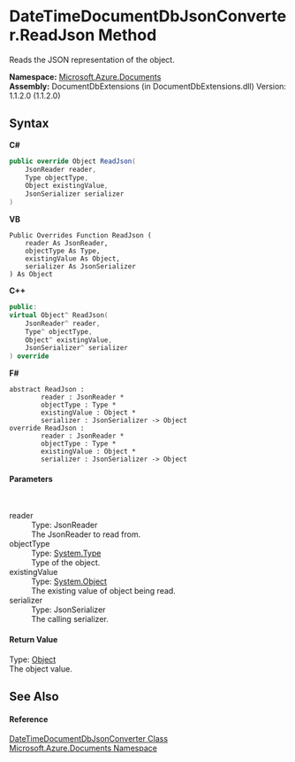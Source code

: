 # DateTimeDocumentDbJsonConverter.ReadJson Method 
 

Reads the JSON representation of the object.

**Namespace:**&nbsp;<a href="856b2e23-9c8b-2618-f913-67d85d500616">Microsoft.Azure.Documents</a><br />**Assembly:**&nbsp;DocumentDbExtensions (in DocumentDbExtensions.dll) Version: 1.1.2.0 (1.1.2.0)

## Syntax

**C#**<br />
``` C#
public override Object ReadJson(
	JsonReader reader,
	Type objectType,
	Object existingValue,
	JsonSerializer serializer
)
```

**VB**<br />
``` VB
Public Overrides Function ReadJson ( 
	reader As JsonReader,
	objectType As Type,
	existingValue As Object,
	serializer As JsonSerializer
) As Object
```

**C++**<br />
``` C++
public:
virtual Object^ ReadJson(
	JsonReader^ reader, 
	Type^ objectType, 
	Object^ existingValue, 
	JsonSerializer^ serializer
) override
```

**F#**<br />
``` F#
abstract ReadJson : 
        reader : JsonReader * 
        objectType : Type * 
        existingValue : Object * 
        serializer : JsonSerializer -> Object 
override ReadJson : 
        reader : JsonReader * 
        objectType : Type * 
        existingValue : Object * 
        serializer : JsonSerializer -> Object 
```


#### Parameters
&nbsp;<dl><dt>reader</dt><dd>Type: JsonReader<br />The JsonReader to read from.</dd><dt>objectType</dt><dd>Type: <a href="http://msdn2.microsoft.com/en-us/library/42892f65" target="_blank">System.Type</a><br />Type of the object.</dd><dt>existingValue</dt><dd>Type: <a href="http://msdn2.microsoft.com/en-us/library/e5kfa45b" target="_blank">System.Object</a><br />The existing value of object being read.</dd><dt>serializer</dt><dd>Type: JsonSerializer<br />The calling serializer.</dd></dl>

#### Return Value
Type: <a href="http://msdn2.microsoft.com/en-us/library/e5kfa45b" target="_blank">Object</a><br />The object value.

## See Also


#### Reference
<a href="c354736b-73fb-8d82-e8c1-9e8a7f104623">DateTimeDocumentDbJsonConverter Class</a><br /><a href="856b2e23-9c8b-2618-f913-67d85d500616">Microsoft.Azure.Documents Namespace</a><br />